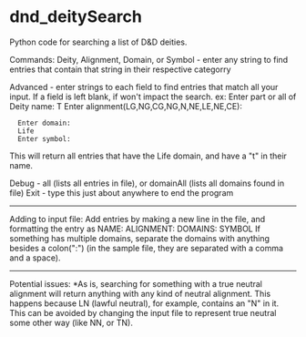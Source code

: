 # dnd_deitySearch
Python code for searching a list of D&amp;D deities.

Commands:
Deity, Alignment, Domain, or Symbol - enter any string to find entries that contain that string in their respective categorry

Advanced - enter strings to each field to find entries that match all your input. If a field is left blank, if won't impact the search.
  ex: Enter part or all of Deity name: 
      T
      Enter alignment(LG,NG,CG,NG,N,NE,LE,NE,CE): 
      
      Enter domain: 
      Life
      Enter symbol: 

  This will return all entries that have the Life domain, and have a "t" in their name.

Debug - all (lists all entries in file), or domainAll (lists all domains found in file)
Exit - type this just about anywhere to end the program

---
Adding to input file:
Add entries by making a new line in the file, and formatting the entry as NAME: ALIGNMENT: DOMAINS: SYMBOL
If something has multiple domains, separate the domains with anything besides a colon(":") (in the sample file, they are separated with a comma and a space).

---
Potential issues:
*As is, searching for something with a true neutral alignment will return anything with any kind of neutral alignment. This happens because LN (lawful neutral), for example, contains an "N" in it. This can be avoided by changing the input file to represent true neutral some other way (like NN, or TN).
